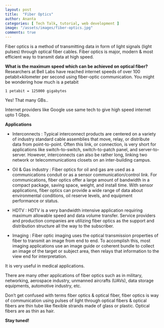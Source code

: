 ```yaml
---
layout: post
title:  "Fiber Optics"
author: Ananta
categories: [ Tech Talk, tutorial, web development ]
image: "/assets/images/fiber-optics.jpg"
comments: true
---
```


Fiber optics is a method of transmitting data in form of light signals (light pulses) through optical fiber cables. Fiber optics is major, modern & most efficient way to transmit data at high speed.

**What is the maximum speed which can be achieved on optical fiber?**
Researchers at Bell Labs have reached internet speeds of over 100 petabit×kilometer per second using fiber-optic communication. You might be wondering how much is a petabit

```
1 petabit = 125000 gigabytes
```

Yes! That many GBs..

Internet providers like Google use same tech to give high speed internet upto 1 Gbps.

**Applications**

* Interconnects : Typical interconnect products are centered on a variety of industry standard cable assemblies that move, relay, or distribute data from point-to-point. Often this link, or connection, is very short for applications like switch-to-switch, switch-to-patch panel, and server-to-server. However, interconnects can also be rather long, linking two network or telecommunications closets on an inter-building campus.

* Oil & Gas industry : Fiber optics for oil and gas are used as a communications conduit or as a sensor communication/control link. For communications, fiber optics offer a large amount of bandwidth in a compact package, saving space, weight, and install time. With sensor applications, fiber optics can provide a wide range of data about environmental conditions, oil reserve levels, and equipment performance or status.

* HDTV : HDTV is a very bandwidth intensive application requiring maximum allowable speed and data volume transfer. Service providers and production companies are utilizing fiber optics as the support and distribution structure all the way to the subscriber.

* Imaging : Fiber optic imaging uses the optical transmission properties of fiber to transmit an image from end to end. To accomplish this, most imaging applications use an image guide or coherent bundle to collect an image of the target or subject area, then relays that information to the view end for interpretation.

It is very useful in medical applications.

There are many other applications of fiber optics such as in military, networking, aerospace industry, unmanned aircrafts (UAVs), data storage equipments, automotive industry, etc.

Don’t get confused with terms fiber optics & optical fiber, fiber optics is way of communication using pulses of light through optical fibers & optical fibers are thin tube like flexible strands made of glass or plastic. Optical fibers are as thin as hair.

**Stay tuned!**
